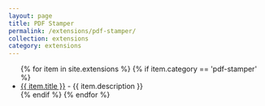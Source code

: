 ```yaml
---
layout: page
title: PDF Stamper
permalink: /extensions/pdf-stamper/
collection: extensions
category: extensions
---
```


<ul>
{% for item in site.extensions %}
    {% if item.category == 'pdf-stamper' %}
      <li><a href="{{ item.url }}">{{ item.title }}</a>
        - {{ item.description }}
      </li>
  {% endif %}
{% endfor %}
</ul>
